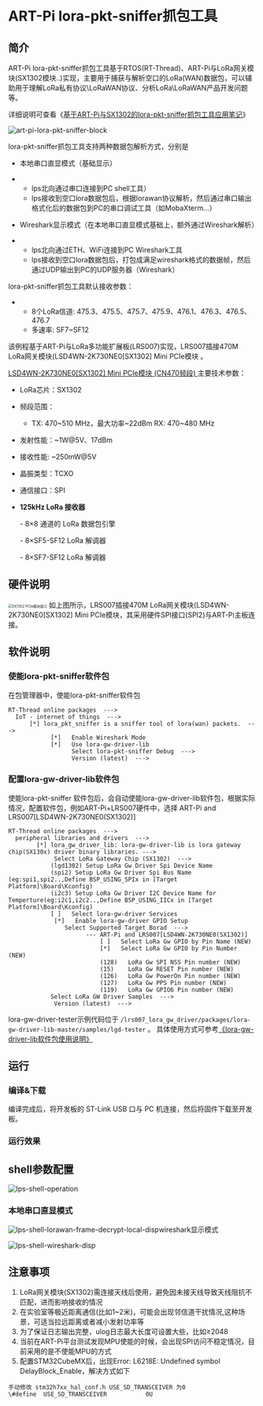 # ART-Pi lora-pkt-sniffer抓包工具

## 简介

ART-Pi lora-pkt-sniffer抓包工具基于RTOS(RT-Thread)、ART-Pi与LoRa网关模块(SX1302模块..)实现，主要用于捕获与解析空口的LoRa(WAN)数据包，可以辅助用于理解LoRa私有协议\LoRaWAN协议、分析LoRa\LoRaWAN产品开发问题等。

详细说明可查看《[基于ART-Pi与SX1302的lora-pkt-sniffer抓包工具应用笔记]()》

![art-pi-lora-pkt-sniffer-block](./figures/lrs007-lps-function-block.png)

lora-pkt-sniffer抓包工具支持两种数据包解析方式，分别是

- 本地串口直显模式（基础显示）

- - lps北向通过串口连接到PC shell工具）
  - lps接收到空口lora数据包后，根据lorawan协议解析，然后通过串口输出格式化后的数据包到PC的串口调试工具（如MobaXterm...）

- Wireshark显示模式（在本地串口直显模式基础上，额外通过Wireshark解析）

- - lps北向通过ETH、WiFi连接到PC Wireshark工具
  - lps接收到空口lora数据包后，打包成满足wireshark格式的数据帧，然后通过UDP输出到PC的UDP服务器（Wireshark）

lora-pkt-sniffer抓包工具默认接收参数：

- - 8个LoRa信道: 475.3、475.5、475.7、475.9、476.1、476.3、476.5、476.7
  - 多速率: SF7~SF12

该例程基于ART-Pi与LoRa多功能扩展板(LRS007)实现，LRS007插接470M LoRa网关模块(LSD4WN-2K730NE0[SX1302] Mini PCIe模块 。

[LSD4WN-2K730NE0[SX1302] Mini PCIe模块 (CN470频段) ](http://wsn.lierda.com/index.php/Home/product/detail/id/100.html)主要技术参数：

- LoRa芯片：SX1302

- 频段范围：

  - TX: 470~510 MHz，最大功率~22dBm
    RX: 470~480 MHz

- 发射性能：~1W@5V、17dBm

- 接收性能:  ~250mW@5V

- 晶振类型：TCXO

- 通信接口：SPI

- **125kHz LoRa 接收器**

  \- 8×8 通道的 LoRa 数据包引擎

  \- 8×SF5-SF12 LoRa 解调器

  \- 8×SF7-SF12 LoRa 解调器

## 硬件说明
<img src="./figures/lrs007-mini_pcie-sx1302-sch.png" alt="SX1302 PCIe模块接口" style="zoom: 50%;" />
如上图所示，LRS007插接470M LoRa网关模块(LSD4WN-2K730NE0[SX1302] Mini PCIe模块，其采用硬件SPI接口(SPI2)与ART-Pi主板连接。

## 软件说明

### 使能lora-pkt-sniffer软件包

在包管理器中，使能lora-pkt-sniffer软件包

```
RT-Thread online packages  --->
  IoT - internet of things  --->
      [*] lora_pkt_sniffer is a sniffer tool of lora(wan) packets.  --->
            [*]   Enable Wireshark Mode                                                            
            [*]   Use lora-gw-driver-lib                                                      
                  Select lora-pkt-sniffer Debug  --->
                  Version (latest)  --->
```

### 配置lora-gw-driver-lib软件包

使能lora-pkt-sniffer 软件包后，会自动使能lora-gw-driver-lib软件包，根据实际情况，配置软件包，例如ART-Pi+LRS007硬件中，选择 ART-Pi and LRS007[LSD4WN-2K730NE0(SX1302)]

```
RT-Thread online packages  --->
  peripheral libraries and drivers  --->
        [*] lora_gw_driver_lib: lora-gw-driver-lib is lora gateway chip(SX130x) driver binary libraries. --->
    	     Select LoRa Gateway Chip (SX1302)  ---> 
    		(lgd1302) Setup LoRa Gw Driver Spi Device Name
    	    (spi2) Setup LoRa Gw Driver Spi Bus Name (eg:spi1,spi2..,Define BSP_USING_SPIx in [Target Platform]\Board\Kconfig)
            (i2c3) Setup LoRa Gw Driver I2C Device Name for Temperture(eg:i2c1,i2c2..,Define BSP_USING_IICx in [Target Platform]\Board\Kconfig)
    		[ ]   Select lora-gw-driver Services
    	     [*]   Enable lora-gw-driver GPIO Setup
    			Select Supported Target Borad  --->
    				  --- ART-Pi and LRS007[LSD4WN-2K730NE0(SX1302)]                                         
                          [ ]   Select LoRa Gw GPIO by Pin Name (NEW)                                           
                          [*]   Select LoRa Gw GPIO by Pin Number (NEW)                                         
                          (128)   LoRa Gw SPI NSS Pin number (NEW)                                             
                          (15)    LoRa Gw RESET Pin number (NEW)                                                
                          (126)   LoRa Gw PowerOn Pin number (NEW)                                                
                          (127)   LoRa Gw PPS Pin number (NEW)                                                
                          (119)   LoRa Gw GPIO6 Pin number (NEW)
   		    Select LoRa GW Driver Samples  --->                                           
             Version (latest)  --->
```

lora-gw-driver-tester示例代码位于 `/lrs007_lora_gw_driver/packages/lora-gw-driver-lib-master/samples/lgd-tester` 。
具体使用方式可参考[《lora-gw-driver-lib软件包使用说明》](https://github.com/Forest-Rain/lora-gw-driver-lib/tree/master/docs)


## 运行
### 编译&下载

编译完成后，将开发板的 ST-Link USB 口与 PC 机连接，然后将固件下载至开发板。

### 运行效果

## shell参数配置

![lps-shell-operation](./figures/lps-shell-operation.gif)

### 本地串口直显模式

![lps-shell-lorawan-frame-decrypt-local-disp](./figures/lps-shell-lorawan-frame-decrypt-local-disp.gif)wireshark显示模式

![lps-shell-wireshark-disp](./figures/lps-shell-wireshark-disp.gif)

## 注意事项

1. LoRa网关模块(SX1302)需连接天线后使用，避免因未接天线导致天线阻抗不匹配，进而影响接收的情况
2. 在实验室等极近距离通信(比如1~2米)，可能会出现邻信道干扰情况,这种场景，可适当拉远距离或者减小发射功率等
3. 为了保证日志输出完整，ulog日志最大长度可设置大些，比如≥2048
4. 当前在ART-Pi平台测试发现MPU使能的时候，会出现SPI访问不稳定情况，目前采用的是不使能MPU的方式
5. 配置STM32CubeMX后，出现Error: L6218E: Undefined symbol DelayBlock_Enable，解决方式如下

```
手动修改 stm32h7xx_hal_conf.h USE_SD_TRANSCEIVER 为0
\#define  USE_SD_TRANSCEIVER           0U  
```

